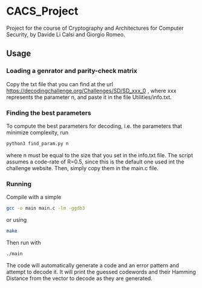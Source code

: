 # CACS_Project
Project for the course of Cryptography and Architectures for Computer Security, by Davide Li Calsi and Giorgio Romeo.

## Usage

### Loading a genrator and parity-check matrix
Copy the txt file that you can find at the url https://decodingchallenge.org/Challenges/SD/SD_xxx_0 ,
where xxx represents the parameter n, and paste it in the file Utilities/info.txt.

### Finding the best parameters
To compute the best parameters for decoding, i.e. the parameters that minimize complexity, run

```sh
python3 find_param.py n
```

where n must be equal to the size that you set in the info.txt file. The script assumes a code-rate of R=0.5, since this is the default one used int the challenge website. Then, simply copy them in the main.c file.

### Running
Compile with a simple

```sh
gcc -o main main.c -lm -ggdb3
```

or using 

```sh
make
```

Then run with

```sh
./main
```

The code will automatically generate a code and an error pattern and attempt to decode it. It will print the
guessed codewords and their Hamming Distance from the vector to decode as they are generated.